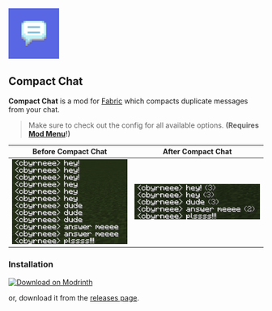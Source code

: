 <img alt="Icon" src="src/main/resources/assets/compact-chat/icon.png" width="100"/>

## Compact Chat

**Compact Chat** is a mod for [Fabric](https://fabricmc.net) which compacts duplicate messages from your chat.

> Make sure to check out the config for all available options.
> **(Requires [Mod Menu](https://modrinth.com/mod/modmenu)!)**

| Before Compact Chat                  | After Compact Chat                 |
|--------------------------------------|------------------------------------|
| ![Before](.github/images/before.png) | ![After](.github/images/after.png) |

### Installation

[![Download on Modrinth](https://github.com/Prospector/badges/blob/master/modrinth-badge-72h-padded.png?raw=true)](https://modrinth.com/mod/compact-chat)

or, download it from the [releases page](https://github.com/cbyrneee/compact-chat/releases).
